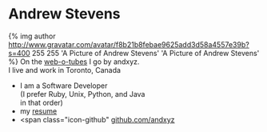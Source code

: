 
# Andrew Stevens

{% img author http://www.gravatar.com/avatar/f8b21b8febae9625add3d58a4557e39b?s=400 255 255 'A Picture of Andrew Stevens' 'A Picture of Andrew Stevens' %}
On the [web-o-tubes](http://xkcd.com/181/) I go by andxyz.  
I live and work in Toronto, Canada 

- I am a Software Developer <br> (I prefer Ruby, Unix, Python, and Java<br> in that order)
- my [resume](/files/andrewstevens-resume-2012.pdf)
- <span class="icon-github"</span> [github.com/andxyz](http://github.com/andxyz)

<!-- 
<span class="icon-twitter"</span> [twitter.com/andrewstevens](https://twitter.com/andrewstevens) 
-->




